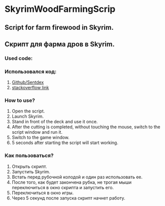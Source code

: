 # SkyrimWoodFarmingScrip

## Script for farm firewood in Skyrim.
## Скрипт для фарма дров в Skyrim.

### Used code:
### Использовался код:
1. [Github/Sentdex](https://github.com/Sentdex/pygta5/blob/master/directkeys.py)
2. [stackoverflow link](https://stackoverflow.com/questions/50601200/pyhon-directinput-mouse-relative-moving-act-not-as-expected)

### How to use?
1. Open the script.
2. Launch Skyrim.
3. Stand in front of the deck and use it once.
4. After the cutting is completed, without touching the mouse, switch to the script window and run it.
5. Switch to the game window.
6. 5 seconds after starting the script will start working.

### Как пользоваться?
1. Открыть скрипт.
2. Запустить Skyrim.
3. Встать перед рубочной колодой и один раз использовать ее.
4. После того, как будет закончена рубка, не трогая мыши переключиться в окно скрипта и запустить его.
5. Переключиться в окно игры.
6. Через 5 секунд после запуска скрипт начнет работу.
